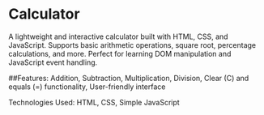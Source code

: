 # Calculator
A lightweight and interactive calculator built with HTML, CSS, and JavaScript. Supports basic arithmetic operations, square root, percentage calculations, and more. Perfect for learning DOM manipulation and JavaScript event handling.

##Features:
Addition, Subtraction, Multiplication, Division, Clear (C) and equals (=) functionality, User-friendly interface

Technologies Used:
HTML, CSS, Simple JavaScript
